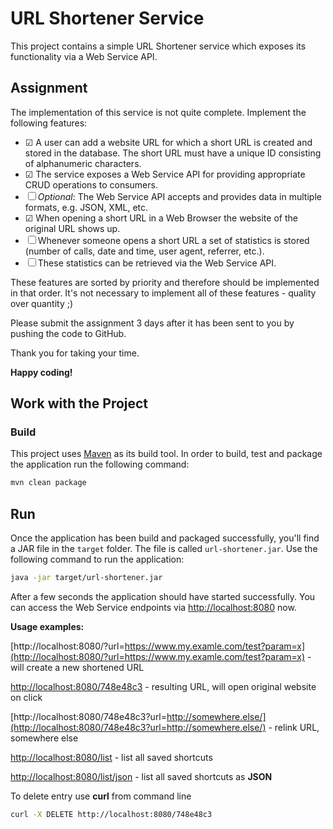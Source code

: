# URL Shortener Service
This project contains a simple URL Shortener service which exposes its functionality via a Web Service API.

## Assignment
The implementation of this service is not quite complete. Implement the following features:

- ☑ A user can add a website URL for which a short URL is created and stored in the database. The short URL must have a unique ID
  consisting of alphanumeric characters.
- ☑ The service exposes a Web Service API for providing appropriate CRUD operations to consumers.
- ☐ *Optional*: The Web Service API accepts and provides data in multiple formats, e.g. JSON, XML, etc.
- ☑ When opening a short URL in a Web Browser the website of the original URL shows up.
- ☐ Whenever someone opens a short URL a set of statistics is stored (number of calls, date and time, user agent, referrer, etc.).
- ☐ These statistics can be retrieved via the Web Service API.

These features are sorted by priority and therefore should be implemented in that order. It's not necessary to implement
all of these features - quality over quantity ;)

Please submit the assignment 3 days after it has been sent to you by pushing the code to GitHub.

Thank you for taking your time.

**Happy coding!**

## Work with the Project

### Build
This project uses [Maven](https://maven.apache.org) as its build tool. In order to build, test and package the application
run the following command:

```bash
mvn clean package
```

## Run
Once the application has been build and packaged successfully, you'll find a JAR file in the `target` folder. The file
is called `url-shortener.jar`. Use the following command to run the application:

```bash
java -jar target/url-shortener.jar
```

After a few seconds the application should have started successfully. You can access the Web Service endpoints via
[http://localhost:8080](http://localhost:8080) now.

**Usage examples:**

[http://localhost:8080/?url=https://www.my.examle.com/test?param=x](http://localhost:8080/?url=https://www.my.examle.com/test?param=x) - will create a new shortened URL

[http://localhost:8080/748e48c3](http://localhost:8080/748e48c3) - resulting URL, will open original website on click

[http://localhost:8080/748e48c3?url=http://somewhere.else/](http://localhost:8080/748e48c3?url=http://somewhere.else/) - relink URL, somewhere else

[http://localhost:8080/list](http://localhost:8080/list) - list all saved shortcuts

[http://localhost:8080/list/json](http://localhost:8080/list/json) - list all saved shortcuts as **JSON**

To delete entry use **curl** from command line

```bash
curl -X DELETE http://localhost:8080/748e48c3
```

